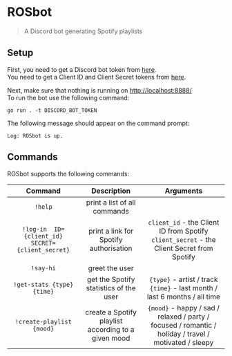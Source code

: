 
# ROSbot

> A Discord bot generating Spotify playlists

## Setup

First, you need to get a Discord bot token from [here](https://discord.com/developers/applications).  
You need to get a Client ID and Client Secret tokens from [here](https://developer.spotify.com/dashboard/).  
  
Next, make sure that nothing is running on <http://localhost:8888/>  
To run the bot use the following command:

```shell
go run . -t DISCORD_BOT_TOKEN
```

The following message should appear on the command prompt:

```shell
Log: ROSbot is up.
```

## Commands

ROSbot supports the following commands:

| Command | Description | Arguments |
|:-:|:-:|:-:|
| `!help` | print a list of all commands |   |
| `!log-in  ID={client_id} SECRET={client_secret}` | print a link for Spotify authorisation | `client_id` - the Client ID from Spotify `client_secret` - the Client Secret from Spotify |
| `!say-hi` | greet the user |   |
| `!get-stats {type} {time}` | get the Spotify statistics of the user | `{type}` - artist / track `{time}` - last month / last 6 months / all time |
|`!create-playlist {mood}`| create a Spotify playlist according to a given mood | `{mood}` - happy / sad / relaxed / party / focused / romantic / holiday / travel / motivated / sleepy |
